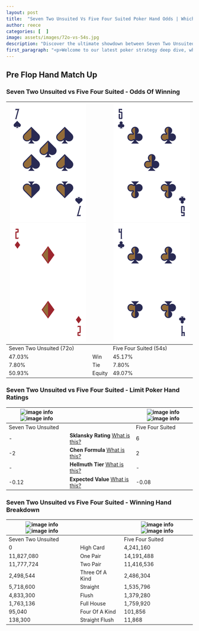 ```yaml
---
layout: post
title:  "Seven Two Unsuited Vs Five Four Suited Poker Hand Odds | Which Is The Better Hand In Poker? A Complete Guide"
author: reece
categories: [  ]
image: assets/images/72o-vs-54s.jpg
description: "Discover the ultimate showdown between Seven Two Unsuited and Five Four Suited in poker! Uncover the odds, strategies, and scenarios where one hand triumphs over the other. Get ready to up your poker game with this thrilling analysis."
first_paragraph: "<p>Welcome to our latest poker strategy deep dive, where we're pitting two distinct hands against each other in a high-stakes showdown: Seven Two Unsuited vs Five Four Suited.</p><p>In the dynamic world of poker, every decision counts, and knowing which hand holds the upper hand is key to your success at the table.</p><p>In this article, we'll dissect these two hands, explore the scenarios where one dominates the other, and equip you with the knowledge to make strategic choices that can tip the odds in your favor.</p><p>Get ready to unravel the intriguing dynamics of these poker hands and elevate your game to new heights.</p>"
---
```




[comment]: # (sp0)

## Pre Flop Hand Match Up

<div class="table hand-ratings" markdown="1"> 



### Seven Two Unsuited vs Five Four Suited - Odds Of Winning


    
| ![image info](assets/images/hand1/7.png) ![image info](assets/images/hand1/2o.png) |  | ![image info](assets/images/hand2/5.png) ![image info](assets/images/hand2/4.png) |
| -------- | -------- | -------- |
| Seven Two Unsuited (72o) |  | Five Four Suited (54s) |
| 47.03% | Win | 45.17% |
| 7.80% | Tie | 7.80% |
| 50.93% | Equity | 49.07% |




[comment]: # (sp1)



### Seven Two Unsuited vs Five Four Suited - Limit Poker Hand Ratings


    
| ![image info](https://www.riverpairs.com/assets/images/hand1/7.png) ![image info](https://www.riverpairs.com/assets/images/hand1/2o.png) |  | ![image info](https://www.riverpairs.com/assets/images/hand2/5.png) ![image info](https://www.riverpairs.com/assets/images/hand2/4.png) |
| -------- | -------- | -------- |
| Seven Two Unsuited |  | Five Four Suited |
| - | **Sklansky Rating** [What is this?](/sklansky-rating-explained) | 6 |
| -2 | **Chen Formula** [What is this?](/chen-formula-explained) | 2 |
| - | **Hellmuth Tier** [What is this?](/Hellmuth-tier-explained) | - |
| -0.12 | **Expected Value** [What is this?](/expected-value-explained) | -0.08 |




[comment]: # (sp2)



### Seven Two Unsuited vs Five Four Suited - Winning Hand Breakdown


    
| ![image info](https://www.riverpairs.com/assets/images/hand1/7.png) ![image info](https://www.riverpairs.com/assets/images/hand1/2o.png) |  | ![image info](https://www.riverpairs.com/assets/images/hand2/5.png) ![image info](https://www.riverpairs.com/assets/images/hand2/4.png) |
| -------- | -------- | -------- |
| Seven Two Unsuited |  | Five Four Suited |
| 0 | High Card | 4,241,160 |
| 11,827,080 | One Pair | 14,191,488 |
| 11,777,724 | Two Pair | 11,416,536 |
| 2,498,544 | Three Of A Kind | 2,486,304 |
| 5,718,600 | Straight | 1,535,796 |
| 4,833,300 | Flush | 1,379,280 |
| 1,763,136 | Full House | 1,759,920 |
| 95,040 | Four Of A Kind | 101,856 |
| 138,300 | Straight Flush | 11,868 |




[comment]: # (sp3)



</div>

[comment]: # (sp4)



[comment]: # (sp5)

